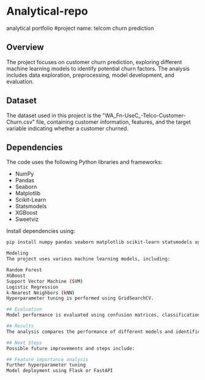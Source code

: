 # Analytical-repo
analytical portfolio
#project name: telcom churn prediction

## Overview

The project focuses on customer churn prediction, exploring different machine learning models to identify potential churn factors. The analysis includes data exploration, preprocessing, model development, and evaluation.

## Dataset

The dataset used in this project is the "WA_Fn-UseC_-Telco-Customer-Churn.csv" file, containing customer information, features, and the target variable indicating whether a customer churned.

## Dependencies

The code uses the following Python libraries and frameworks:
- NumPy
- Pandas
- Seaborn
- Matplotlib
- Scikit-Learn
- Statsmodels
- XGBoost
- Sweetviz

Install dependencies using:
```bash
pip install numpy pandas seaborn matplotlib scikit-learn statsmodels xgboost sweetviz

Modeling
The project uses various machine learning models, including:

Random Forest
XGBoost
Support Vector Machine (SVM)
Logistic Regression
k-Nearest Neighbors (kNN)
Hyperparameter tuning is performed using GridSearchCV.

## Evaluation
Model performance is evaluated using confusion matrices, classification reports, and other relevant metrics.

## Results
The analysis compares the performance of different models and identifies key factors influencing customer churn.

## Next Steps
Possible future improvements and steps include:

## Feature importance analysis
Further hyperparameter tuning
Model deployment using Flask or FastAPI
